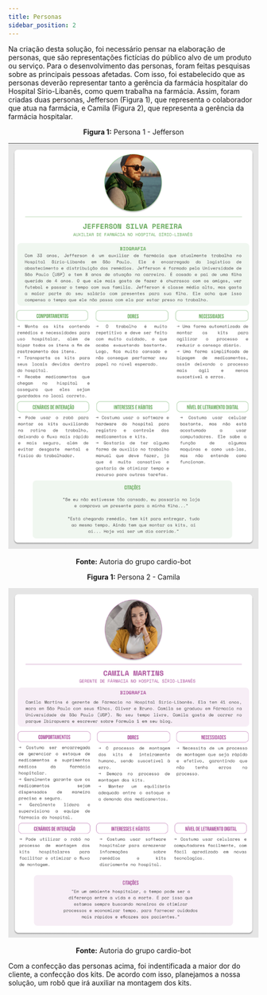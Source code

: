 ```yaml
---
title: Personas
sidebar_position: 2
---
```


Na criação desta solução, foi necessário pensar na elaboração de personas, que são representações fictícias do público alvo de um produto ou serviço. Para o desenvolvimento das personas, foram feitas pesquisas sobre as principais pessoas afetadas. Com isso, foi estabelecido que as personas deverão representar tanto a gerência da farmácia hospitalar do Hospital Sírio-Libanês, como quem trabalha na farmácia. Assim, foram criadas duas personas, Jefferson (Figura 1), que representa o colaborador que atua na farmácia, e Camila (Figura 2), que representa a gerência da farmácia hospitalar.

<div align="center">

**Figura 1:** Persona 1 - Jefferson

![Tabela](../../../static/img/jefferson.png)

**Fonte:** Autoria do grupo cardio-bot

</div> 

<div align="center">

**Figura 1:** Persona 2 - Camila

![Tabela](../../../static/img/persona_camila.png)

**Fonte:** Autoria do grupo cardio-bot

</div> 

Com a confecção das personas acima, foi indentificada a maior dor do cliente, a confecção dos kits. De acordo com isso, planejamos a nossa solução, um robô que irá auxiliar na montagem dos kits.